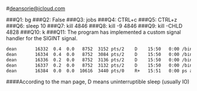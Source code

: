 #deansorie@icloud.com

###Q1: bg
###Q2: False
###Q3: jobs
###Q4: CTRL+c
###Q5: CTRL+z
###Q6: sleep 10
###Q7: kill 4846
###Q8: kill -9 4846
###Q9: kill -CHLD 4828
###Q10: k
###Q11: The program has implemented a custom signal handler for the SIGINT signal.

```bash
dean       16332  0.4  0.0   8752  3152 pts/2    D    15:50   0:00 /bin/bash ./write_to_file_sequentially.sh
dean       16334  0.4  0.0   8752  3084 pts/2    D    15:50   0:00 /bin/bash ./write_to_file_sequentially.sh
dean       16336  0.2  0.0   8752  3136 pts/2    D    15:50   0:00 /bin/bash ./write_to_file_sequentially.sh
dean       16337  0.2  0.0   8752  3132 pts/2    D    15:50   0:00 /bin/bash ./write_to_file_sequentially.sh
dean       16384  0.0  0.0  10616  3440 pts/0    R+   15:51   0:00 ps aux
```

####According to the man page, D means uninterruptible sleep (usually IO)

